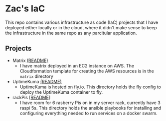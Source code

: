# Zac's IaC

This repo contains various infrastructure as code (IaC) projects that I have deployed either locally or in the cloud, where it didn't make sense to keep the infrastructure in the same repo as any parcitular application.

## Projects

- Matrix [(README)](matrix/README.md)
  - I have matrix deployed in an EC2 instance on AWS. The Cloudformation template for creating the AWS resources is in the `matrix` directory
- UptimeKuma [(README)](./uptime-kuma/README.md)
  - UptimeKuma is hosted on fly.io. This directory holds the fly config to deploy the UptimeKuma container to fly.
- rackPis [[README]](./rackPis/README.md)
  - I have room for 6 rasberry Pis on in my server rack, currently have 3 raspi 5s. This directory holds the ansible playbooks for installing and configuring everything needed to run services on a docker swarm.
